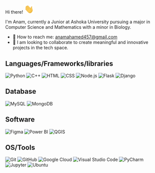 
Hi there! 
<img src="https://raw.githubusercontent.com/ABSphreak/ABSphreak/master/gifs/Hi.gif" width="30px">

I'm Anam, currently a Junior at Ashoka University pursuing a major in Computer Science and Mathematics with a minor in Biology.



* 📩 How to reach me: anamahamed457@gmail.com
* 💞 I am looking to collaborate to create meaningful and innovative projects in the tech space.
  
## Languages/Frameworks/libraries
![Python](https://img.shields.io/badge/Python-3776AB?style=flat-square&logo=python&logoColor=white)
![C++](https://img.shields.io/badge/C++-00599C?style=flat-square&logo=c%2B%2B&logoColor=white)
![HTML](https://img.shields.io/badge/HTML-E34F26?style=flat-square)
![CSS](https://img.shields.io/badge/CSS3-1572B6?style=flat-square&logo=css3&logoColor=white)
![Node.js](https://img.shields.io/badge/Node.js-339933?style=flat-square&logo=nodedotjs&logoColor=white)
![Flask](https://img.shields.io/badge/Flask-000000?style=flat-square&logo=flask&logoColor=white)
![Django](https://img.shields.io/badge/Django-092E20?style=flat-square&logo=django&logoColor=white)
 
## Database
![MySQL](https://img.shields.io/badge/MySQL-4479A1?style=flat-square&logo=mysql&logoColor=white)
![MongoDB](https://img.shields.io/badge/MongoDB-47A248?style=flat-square&logo=mongodb&logoColor=white)

## Software
![Figma](https://img.shields.io/badge/Figma-F24E1E?style=flat-square&logo=figma&logoColor=white)
![Power BI](https://img.shields.io/badge/Power%20BI-F2C811?style=flat-square&logo=powerbi&logoColor=white)
![QGIS](https://img.shields.io/badge/QGIS--GIS-3a8f3e?style=flat-square&logo=data:image/png;base64,PASTE_BASE64_HERE)



## OS/Tools
![Git](https://img.shields.io/badge/Git-F05032?style=flat-square&logo=git&logoColor=white)
![GitHub](https://img.shields.io/badge/GitHub-181717?style=flat-square&logo=github&logoColor=white)
![Google Cloud](https://img.shields.io/badge/Google%20Cloud-4285F4?style=flat-square&logo=googlecloud&logoColor=white)
![Visual Studio Code](https://img.shields.io/badge/Visual%20Studio%20Code-007ACC?style=flat-square&logo=visualstudiocode&logoColor=white)
![PyCharm](https://img.shields.io/badge/PyCharm-000000?style=flat-square&logo=pycharm&logoColor=white)
![Jupyter](https://img.shields.io/badge/Jupyter-F37626?style=flat-square&logo=jupyter&logoColor=white)
![Ubuntu](https://img.shields.io/badge/Ubuntu-E95420?style=flat-square&logo=ubuntu&logoColor=white)



<!--
**anam04/anam04** is a ✨ _special_ ✨ repository because its `README.md` (this file) appears on your GitHub profile.

Here are some ideas to get you started:

- 🔭 I’m currently working on ...
- 🌱 I’m currently learning ...
- 👯 I’m looking to collaborate on ...
- 🤔 I’m looking for help with ...
- 💬 Ask me about ...
- 📫 How to reach me: ...
- 😄 Pronouns: ...
- ⚡ Fun fact: ...
-->
